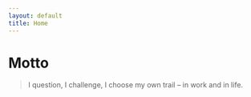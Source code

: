```yaml
---
layout: default
title: Home
---
```


# Motto
> I question, I challenge, I choose my own trail – in work and in life.
